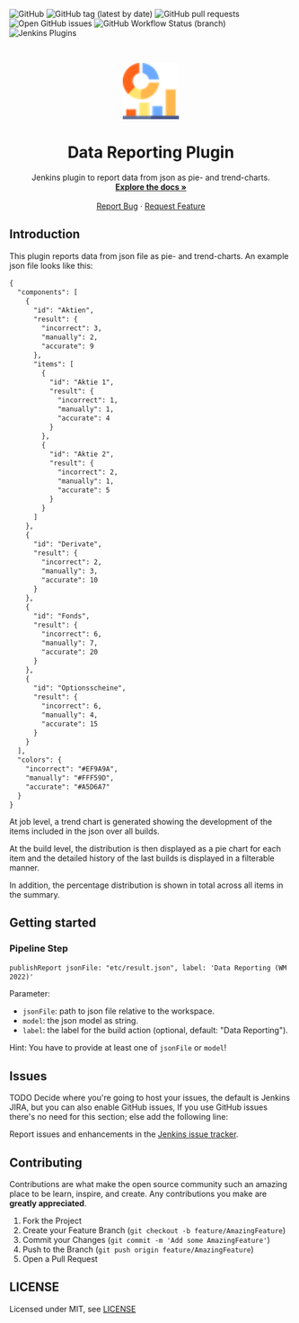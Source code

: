![GitHub](https://img.shields.io/github/license/simonsymhoven/data-reporting-plugin)
![GitHub tag (latest by date)](https://img.shields.io/github/v/tag/simonsymhoven/data-reporting-plugin)
![GitHub pull requests](https://img.shields.io/github/issues-pr/simonsymhoven/data-reporting-plugin)
![Open GitHub issues](https://img.shields.io/github/issues/simonsymhoven/data-reporting-plugin)
![GitHub Workflow Status (branch)](https://img.shields.io/github/workflow/status/simonsymhoven/data-reporting-plugin/GitHub%20CI/master?label=GitHub%20CI)
![Jenkins Plugins](https://img.shields.io/jenkins/plugin/v/data-reporting-plugin?label=latest%20version)

<!-- PROJECT LOGO -->
<br />
<p align="center">
  <a href="#">
   <img src="src/main/webapp/icons/data-reporting-48x48.png" alt="Logo" width="100" height="100">
  </a>

  <h1 align="center">Data Reporting Plugin</h1>

  <p align="center">
    Jenkins plugin to report data from json as pie- and trend-charts.
    <br />
    <a href="https://github.com/simonsymhoven/data-reporting-plugin/blob/master/README.md"><strong>Explore the docs »</strong></a>
    <br />
    <br />
    <a href="https://github.com/simonsymhoven/data-reporting-plugin/issues">Report Bug</a>
    ·
    <a href="https://github.com/simonsymhoven/data-reporting-plugin/issues">Request Feature</a>
  </p>
</p>

## Introduction

This plugin reports data from json file as pie- and trend-charts. An example json file looks like this:

```
{
  "components": [
    {
      "id": "Aktien",
      "result": {
        "incorrect": 3,
        "manually": 2,
        "accurate": 9
      },
      "items": [
        {
          "id": "Aktie 1",
          "result": {
            "incorrect": 1,
            "manually": 1,
            "accurate": 4
          }
        },
        {
          "id": "Aktie 2",
          "result": {
            "incorrect": 2,
            "manually": 1,
            "accurate": 5
          }
        }
      ]
    },
    {
      "id": "Derivate",
      "result": {
        "incorrect": 2,
        "manually": 3,
        "accurate": 10
      }
    },
    {
      "id": "Fonds",
      "result": {
        "incorrect": 6,
        "manually": 7,
        "accurate": 20
      }
    },
    {
      "id": "Optionsscheine",
      "result": {
        "incorrect": 6,
        "manually": 4,
        "accurate": 15
      }
    }
  ],
  "colors": {
    "incorrect": "#EF9A9A",
    "manually": "#FFF59D",
    "accurate": "#A5D6A7"
  }
}
```

At job level, a trend chart is generated showing the development 
of the items included in the json over all builds.

At the build level, the distribution is then displayed as 
a pie chart for each item and the detailed history of the last 
builds is displayed in a filterable manner.

In addition, the percentage distribution is shown 
in total across all items in the summary.

## Getting started

### Pipeline Step

```
publishReport jsonFile: "etc/result.json", label: 'Data Reporting (WM 2022)' 
```

Parameter: 

* `jsonFile`: path to json file relative to the workspace.
* `model`: the json model as string.
* `label`: the label for the build action (optional, default: "Data Reporting").

Hint: You have to provide at least one of `jsonFile` or `model`!
## Issues

TODO Decide where you're going to host your issues, the default is Jenkins JIRA, but you can also enable GitHub issues,
If you use GitHub issues there's no need for this section; else add the following line:

Report issues and enhancements in the [Jenkins issue tracker](https://issues.jenkins-ci.org/).

## Contributing

Contributions are what make the open source community such an amazing place to be learn,
inspire, and create. Any contributions you make are **greatly appreciated**.

1.  Fork the Project
2.  Create your Feature Branch (`git checkout -b feature/AmazingFeature`)
3.  Commit your Changes (`git commit -m 'Add some AmazingFeature'`)
4.  Push to the Branch (`git push origin feature/AmazingFeature`)
5.  Open a Pull Request

## LICENSE

Licensed under MIT, see [LICENSE](LICENSE)

